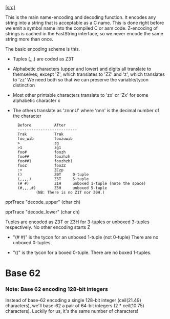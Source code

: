 [[src]](https://github.com/ghc/ghc/tree/master/compiler/utils/Encoding.hs)

This is the main name-encoding and decoding function.  It encodes any
string into a string that is acceptable as a C name.  This is done
right before we emit a symbol name into the compiled C or asm code.
Z-encoding of strings is cached in the FastString interface, so we
never encode the same string more than once.

The basic encoding scheme is this.

* Tuples (,,,) are coded as Z3T

* Alphabetic characters (upper and lower) and digits
        all translate to themselves;
        except 'Z', which translates to 'ZZ'
        and    'z', which translates to 'zz'
  We need both so that we can preserve the variable/tycon distinction

* Most other printable characters translate to 'zx' or 'Zx' for some
        alphabetic character x

* The others translate as 'znnnU' where 'nnn' is the decimal number
        of the character

        Before          After
        --------------------------
        Trak            Trak
        foo_wib         foozuwib
        >               zg
        >1              zg1
        foo#            foozh
        foo##           foozhzh
        foo##1          foozhzh1
        fooZ            fooZZ
        :+              ZCzp
        ()              Z0T     0-tuple
        (,,,,)          Z5T     5-tuple
        (# #)           Z1H     unboxed 1-tuple (note the space)
        (#,,,,#)        Z5H     unboxed 5-tuple
                (NB: There is no Z1T nor Z0H.)


pprTrace "decode_upper" (char ch)

pprTrace "decode_lower" (char ch)


Tuples are encoded as
        Z3T or Z3H
for 3-tuples or unboxed 3-tuples respectively.  No other encoding starts
        Z<digit>

* "(# #)" is the tycon for an unboxed 1-tuple (not 0-tuple)
  There are no unboxed 0-tuples.

* "()" is the tycon for a boxed 0-tuple.
  There are no boxed 1-tuples.


# Base 62


### Note: Base 62 encoding 128-bit integers

Instead of base-62 encoding a single 128-bit integer
(ceil(21.49) characters), we'll base-62 a pair of 64-bit integers
(2 * ceil(10.75) characters).  Luckily for us, it's the same number of
characters!
